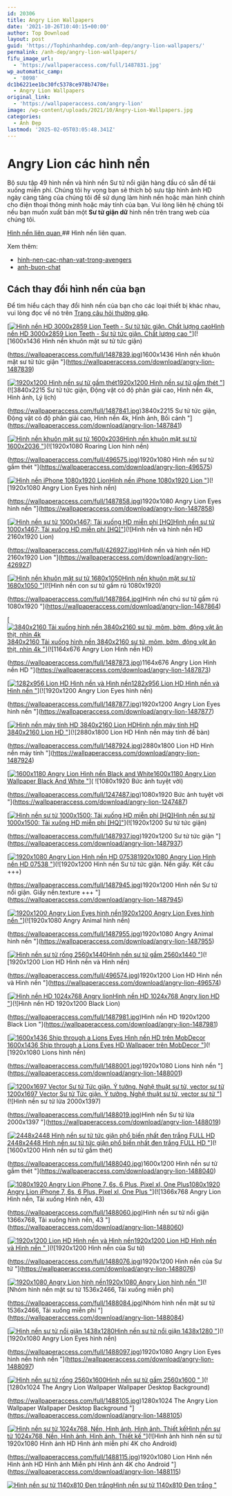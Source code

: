 ```yaml
---
id: 20306
title: Angry Lion Wallpapers
date: '2021-10-26T10:40:15+00:00'
author: Top Download
layout: post
guid: 'https://Tophinhanhdep.com/anh-dep/angry-lion-wallpapers/'
permalink: /anh-dep/angry-lion-wallpapers/
fifu_image_url:
  - 'https://wallpaperaccess.com/full/1487831.jpg'
wp_automatic_camp:
  - '8098'
dc1b6221ee1bc30fc5378ce978b7478e:
  - Angry Lion Wallpapers
original_link:
  - 'https://wallpaperaccess.com/angry-lion'
image: /wp-content/uploads/2021/10/Angry-Lion-Wallpapers.jpg
categories:
  - Ảnh Đẹp
lastmod: '2025-02-05T03:05:48.341Z'
---
```

# Angry Lion các hình nền

Bộ sưu tập 49 hình nền và hình nền Sư tử nổi giận hàng đầu có sẵn để tải xuống miễn phí. Chúng tôi hy vọng bạn sẽ thích bộ sưu tập hình ảnh HD ngày càng tăng của chúng tôi để sử dụng làm hình nền hoặc màn hình chính cho điện thoại thông minh hoặc máy tính của bạn. Vui lòng liên hệ chúng tôi nếu bạn muốn xuất bản một **Sư tử giận dữ** hình nền trên trang web của chúng tôi.

[Hình nền liên quan ](#related) ## Hình nền liên quan.

   
 Xem thêm:

   
- [hinh-nen-cac-nhan-vat-trong-avengers](https://tophinhanhdep.com/anh-anime/hinh-nen-cac-nhan-vat-trong-avengers/)
- [anh-buon-chat](https://tophinhanhdep.com/hinh-anh-buon/anh-buon-chat/)

## Cách thay đổi hình nền của bạn

Để tìm hiểu cách thay đổi hình nền của bạn cho các loại thiết bị khác nhau, vui lòng đọc về nó trên [Trang câu hỏi thường gặp](https://tophinhanhdep.com/faq/).

  
[[![Hình nền HD 3000x2859 Lion Teeth - Sư tử tức giận.  Chất lượng cao](https://wallpaperaccess.com/full/1487831.jpg)Hình nền HD 3000x2859 Lion Teeth - Sư tử tức giận. Chất lượng cao "](https://wallpaperaccess.com/download/angry-lion-1487831)](![1600x1436 Hình nền khuôn mặt sư tử tức giận)

(https://wallpaperaccess.com/full/1487839.jpg)1600x1436 Hình nền khuôn mặt sư tử tức giận "](https://wallpaperaccess.com/download/angry-lion-1487839)

[[![1920x1200 Hình nền sư tử gầm thét](https://wallpaperaccess.com/full/1118456.jpg)1920x1200 Hình nền sư tử gầm thét "](https://wallpaperaccess.com/download/angry-lion-1118456)](![3840x2215 Sư tử tức giận, Động vật có độ phân giải cao, Hình nền 4k, Hình ảnh, Lý lịch)

(https://wallpaperaccess.com/full/1487841.jpg)3840x2215 Sư tử tức giận, Động vật có độ phân giải cao, Hình nền 4k, Hình ảnh, Bối cảnh "](https://wallpaperaccess.com/download/angry-lion-1487841)

[[![Hình nền khuôn mặt sư tử 1600x2036](https://wallpaperaccess.com/full/1487851.jpg)Hình nền khuôn mặt sư tử 1600x2036 "](https://wallpaperaccess.com/download/angry-lion-1487851)](![1920x1080 Roaring Lion hình nền)

(https://wallpaperaccess.com/full/496575.jpg)1920x1080 Hình nền sư tử gầm thét "](https://wallpaperaccess.com/download/angry-lion-496575)

[[![Hình nền iPhone 1080x1920 Lion](https://wallpaperaccess.com/full/847111.jpg)Hình nền iPhone 1080x1920 Lion "](https://wallpaperaccess.com/download/angry-lion-847111)](![1920x1080 Angry Lion Eyes hình nền)

(https://wallpaperaccess.com/full/1487858.jpg)1920x1080 Angry Lion Eyes hình nền "](https://wallpaperaccess.com/download/angry-lion-1487858)

[[![Hình nền sư tử 1000x1467: Tải xuống HD miễn phí [HQ]](https://wallpaperaccess.com/full/1487860.jpg)Hình nền sư tử 1000x1467: Tải xuống HD miễn phí \[HQ\]"](https://wallpaperaccess.com/download/angry-lion-1487860)](![Hình nền và hình nền HD 2160x1920 Lion)

(https://wallpaperaccess.com/full/426927.jpg)Hình nền và hình nền HD 2160x1920 Lion "](https://wallpaperaccess.com/download/angry-lion-426927)

[[![Hình nền khuôn mặt sư tử 1680x1050](https://wallpaperaccess.com/full/1487862.jpg)Hình nền khuôn mặt sư tử 1680x1050 "](https://wallpaperaccess.com/download/angry-lion-1487862)](![Hình nền con sư tử gầm rú 1080x1920)

(https://wallpaperaccess.com/full/1487864.jpg)Hình nền chú sư tử gầm rú 1080x1920 "](https://wallpaperaccess.com/download/angry-lion-1487864)

[[![3840x2160 Tải xuống hình nền 3840x2160 sư tử, mõm, bờm, động vật ăn thịt, nhìn 4k](https://wallpaperaccess.com/full/898644.jpg)3840x2160 Tải xuống hình nền 3840x2160 sư tử, mõm, bờm, động vật ăn thịt, nhìn 4k "](https://wallpaperaccess.com/download/angry-lion-898644)](![1164x676 Angry Lion Hình nền HD)

(https://wallpaperaccess.com/full/1487873.jpg)1164x676 Angry Lion Hình nền HD "](https://wallpaperaccess.com/download/angry-lion-1487873)

[[![1282x956 Lion HD Hình nền và Hình nền](https://wallpaperaccess.com/full/1129423.jpg)1282x956 Lion HD Hình nền và Hình nền "](https://wallpaperaccess.com/download/angry-lion-1129423)](![1920x1200 Angry Lion Eyes hình nền)

(https://wallpaperaccess.com/full/1487877.jpg)1920x1200 Angry Lion Eyes hình nền "](https://wallpaperaccess.com/download/angry-lion-1487877)

[[![Hình nền máy tính HD 3840x2160 Lion HD](https://wallpaperaccess.com/full/898659.jpg)Hình nền máy tính HD 3840x2160 Lion HD "](https://wallpaperaccess.com/download/angry-lion-898659)](![2880x1800 Lion HD Hình nền máy tính để bàn)

(https://wallpaperaccess.com/full/1487924.jpg)2880x1800 Lion HD Hình nền máy tính "](https://wallpaperaccess.com/download/angry-lion-1487924)

[[![1600x1180 Angry Lion Hình nền Black and White](https://wallpaperaccess.com/full/1487928.jpg)1600x1180 Angry Lion Wallpaper Black And White "](https://wallpaperaccess.com/download/angry-lion-1487928)]( ![1080x1920 Bức ảnh tuyệt vời)

(https://wallpaperaccess.com/full/1247487.jpg)1080x1920 Bức ảnh tuyệt vời "](https://wallpaperaccess.com/download/angry-lion-1247487)

[[![Hình nền sư tử 1000x1500: Tải xuống HD miễn phí [HQ]](https://wallpaperaccess.com/full/1487935.jpg)Hình nền sư tử 1000x1500: Tải xuống HD miễn phí \[HQ\]"](https://wallpaperaccess.com/download/angry-lion-1487935)](![1920x1200 Sư tử tức giận)

(https://wallpaperaccess.com/full/1487937.jpg)1920x1200 Sư tử tức giận "](https://wallpaperaccess.com/download/angry-lion-1487937)

[[![1920x1080 Angry Lion Hình nền HD 07538](https://wallpaperaccess.com/full/1487941.jpg)1920x1080 Angry Lion Hình nền HD 07538 "](https://wallpaperaccess.com/download/angry-lion-1487941)](![1920x1200 Hình nền Sư tử tức giận.  Nền giấy. Kết cấu +++)

(https://wallpaperaccess.com/full/1487945.jpg)1920x1200 Hình nền Sư tử nổi giận. Giấy nền.texture +++ "](https://wallpaperaccess.com/download/angry-lion-1487945)

[[![1920x1200 Angry Lion Eyes hình nền](https://wallpaperaccess.com/full/1487954.jpg)1920x1200 Angry Lion Eyes hình nền "](https://wallpaperaccess.com/download/angry-lion-1487954)](![1920x1080 Angry Animal hình nền)

(https://wallpaperaccess.com/full/1487955.jpg)1920x1080 Angry Animal hình nền "](https://wallpaperaccess.com/download/angry-lion-1487955)

[[![Hình nền sư tử rống 2560x1440](https://wallpaperaccess.com/full/1487957.jpg)Hình nền sư tử gầm 2560x1440 "](https://wallpaperaccess.com/download/angry-lion-1487957)](![1920x1200 Lion HD Hình nền và Hình nền)

(https://wallpaperaccess.com/full/496574.jpg)1920x1200 Lion HD Hình nền và Hình nền "](https://wallpaperaccess.com/download/angry-lion-496574)

[[![Hình nền HD 1024x768 Angry lion](https://wallpaperaccess.com/full/1487974.jpg)Hình nền HD 1024x768 Angry lion HD "](https://wallpaperaccess.com/download/angry-lion-1487974)](![Hình nền HD 1920x1200 Black Lion)

(https://wallpaperaccess.com/full/1487981.jpg)Hình nền HD 1920x1200 Black Lion "](https://wallpaperaccess.com/download/angry-lion-1487981)

[[![1600x1436 Ship through a Lions Eyes Hình nền HD trên MobDecor](https://wallpaperaccess.com/full/1487993.jpg)1600x1436 Ship through a Lions Eyes HD Wallpaper trên MobDecor "](https://wallpaperaccess.com/download/angry-lion-1487993)](![1920x1080 Lions hình nền)

(https://wallpaperaccess.com/full/1488001.jpg)1920x1080 Lions hình nền "](https://wallpaperaccess.com/download/angry-lion-1488001)

[[![1200x1697 Vector Sư tử Tức giận.  Ý tưởng.  Nghệ thuật sư tử, vector sư tử](https://wallpaperaccess.com/full/1488015.png)1200x1697 Vector Sư tử Tức giận. Ý tưởng. Nghệ thuật sư tử, vector sư tử "](https://wallpaperaccess.com/download/angry-lion-1488015)](![Hình nền sư tử lửa 2000x1397)

(https://wallpaperaccess.com/full/1488019.jpg)Hình nền Sư tử lửa 2000x1397 "](https://wallpaperaccess.com/download/angry-lion-1488019)

[[![2448x2448 Hình nền sư tử tức giận phổ biến nhất đen trắng FULL HD](https://wallpaperaccess.com/full/1488030.jpg)2448x2448 Hình nền sư tử tức giận phổ biến nhất đen trắng FULL HD "](https://wallpaperaccess.com/download/angry-lion-1488030)](![1600x1200 Hình nền sư tử gầm thét)

(https://wallpaperaccess.com/full/1488040.jpg)1600x1200 Hình nền sư tử gầm thét "](https://wallpaperaccess.com/download/angry-lion-1488040)

[[![1080x1920 Angry Lion iPhone 7, 6s, 6 Plus, Pixel xl, One Plus](https://wallpaperaccess.com/full/1488048.jpg)1080x1920 Angry Lion iPhone 7, 6s, 6 Plus, Pixel xl, One Plus "](https://wallpaperaccess.com/download/angry-lion-1488048)](![1366x768 Angry Lion Hình nền, Tải xuống Hình nền, 43)

(https://wallpaperaccess.com/full/1488060.jpg)Hình nền sư tử nổi giận 1366x768, Tải xuống hình nền, 43 "](https://wallpaperaccess.com/download/angry-lion-1488060)

[[![1920x1200 Lion HD Hình nền và Hình nền](https://wallpaperaccess.com/full/1111896.jpg)1920x1200 Lion HD Hình nền và Hình nền " ](https://wallpaperaccess.com/download/angry-lion-1111896)](![1920x1200 Hình nền của Sư tử)

(https://wallpaperaccess.com/full/1488076.jpg)1920x1200 Hình nền của Sư tử "](https://wallpaperaccess.com/download/angry-lion-1488076)

[[![1920x1080 Angry Lion hình nền](https://wallpaperaccess.com/full/1488082.jpg)1920x1080 Angry Lion hình nền "](https://wallpaperaccess.com/download/angry-lion-1488082)](![Nhóm hình nền mặt sư tử 1536x2466, Tải xuống miễn phí)

(https://wallpaperaccess.com/full/1488084.jpg)Nhóm hình nền mặt sư tử 1536x2466, Tải xuống miễn phí "](https://wallpaperaccess.com/download/angry-lion-1488084)

[[![Hình nền sư tử nổi giận 1438x1280](https://wallpaperaccess.com/full/1488094.jpg)Hình nền sư tử nổi giận 1438x1280 "](https://wallpaperaccess.com/download/angry-lion-1488094)](![1920x1080 Angry Lion Eyes hình nền)

(https://wallpaperaccess.com/full/1488097.jpg)1920x1080 Angry Lion Eyes hình nền hình nền "](https://wallpaperaccess.com/download/angry-lion-1488097)

[[![Hình nền sư tử rống 2560x1600](https://wallpaperaccess.com/full/1118477.jpg)Hình nền sư tử gầm 2560x1600 " ](https://wallpaperaccess.com/download/angry-lion-1118477)](![1280x1024 The Angry Lion Wallpaper Wallpaper Desktop Background)

(https://wallpaperaccess.com/full/1488105.jpg)1280x1024 The Angry Lion Wallpaper Wallpaper Desktop Background "](https://wallpaperaccess.com/download/angry-lion-1488105)

[[![Hình nền sư tử 1024x768, Nền, Hình ảnh, Hình ảnh.  Thiết kế](https://wallpaperaccess.com/full/1488113.jpg)Hình nền sư tử 1024x768, Nền, Hình ảnh, Hình ảnh. Thiết kế "](https://wallpaperaccess.com/download/angry-lion-1488113)](![Hình ảnh hình nền sư tử 1920x1080 Hình ảnh HD Hình ảnh miễn phí 4K cho Android)

(https://wallpaperaccess.com/full/1488115.jpg)1920x1080 Lion Hình nền Hình ảnh HD Hình ảnh Miễn phí Hình ảnh 4K cho Android "](https://wallpaperaccess.com/download/angry-lion-1488115)

[![Hình nền sư tử 1140x810 Đen trắng](https://wallpaperaccess.com/full/1488124.jpg)Hình nền sư tử 1140x810 Đen trắng "](https://wallpaperaccess.com/download/angry-lion-1488124)
